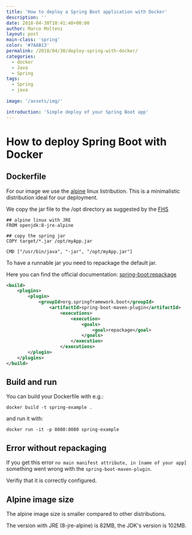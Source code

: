 ```yaml
---
title: 'How to deploy a Spring Boot application with Docker'
description: ''
date: 2018-04-30T10:41:48+00:00
author: Marco Molteni
layout: post
main-class: 'spring'
color: '#7AAB13'
permalink: /2018/04/30/deploy-spring-with-docker/
categories:
  - docker
  - Java
  - Spring
tags:
  - Spring
  - java
 
image: '/assets/img/'

introduction: 'Simple deploy of your Spring Boot app'
---
```


# How to deploy Spring Boot with Docker

## Dockerfile

For our image we use the [alpine](https://alpinelinux.org/) linux listribution. This is a minimalistic distribution ideal for our deployment.

We copy the jar file to the /opt directory as suggested by the [FHS](https://en.wikipedia.org/wiki/Filesystem_Hierarchy_Standard)

```
## alpine linux with JRE
FROM openjdk:8-jre-alpine

## copy the spring jar
COPY target/*.jar /opt/myApp.jar

CMD ["/usr/bin/java", "-jar", "/opt/myApp.jar"]
```

To have a runnable jar you need to repackage the default jar.

Here you can find the official documentation:
[spring-boot:repackage](https://docs.spring.io/spring-boot/docs/current/maven-plugin/repackage-mojo.html)

```xml
<build>
    <plugins>
        <plugin>
            <groupId>org.springframework.boot</groupId>
                <artifactId>spring-boot-maven-plugin</artifactId>
                    <executions>
                        <execution>
                            <goals>
                                <goal>repackage</goal>
                            </goals>
                        </execution>
                    </executions>
        </plugin>
    </plugins>
</build>
```

## Build and run

You can build your Dockerfile with e.g.:

`docker build -t spring-example .`

and run it with:

`docker run -it -p 8080:8080 spring-example`

## Error without repackaging
If you get this error `no main manifest attribute, in [name of your app]` something went wrong with the `spring-boot-maven-plugin`. 

Verifiy that it is correctly configured.

## Alpine image size

The alpine image size is smaller compared to other distributions.

The version with JRE (8-jre-alpine) is 82MB, the JDK's version is 102MB.
